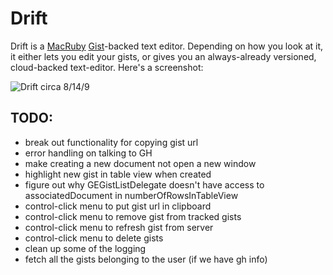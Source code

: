 Drift
=======

Drift is a [MacRuby](http://www.macruby.org/) [Gist](http://gist.github.com)-backed text editor. Depending on how you look at it, it either lets you edit your gists, or gives you an always-already versioned, cloud-backed text-editor. Here's a screenshot:

![Drift circa 8/14/9](http://img.skitch.com/20090814-pukd9qr6r43sbg75x1hrhr9wp1.jpg)


TODO:
--------

* break out functionality for copying gist url
* error handling on talking to GH
* make creating a new document not open a new window
* highlight new gist in table view when created
* figure out why GEGistListDelegate doesn't have access to associatedDocument in numberOfRowsInTableView
* control-click menu to put gist url in clipboard
* control-click menu to remove gist from tracked gists
* control-click menu to refresh gist from server
* control-click menu to delete gists
* clean up some of the logging
* fetch all the gists belonging to the user (if we have gh info)